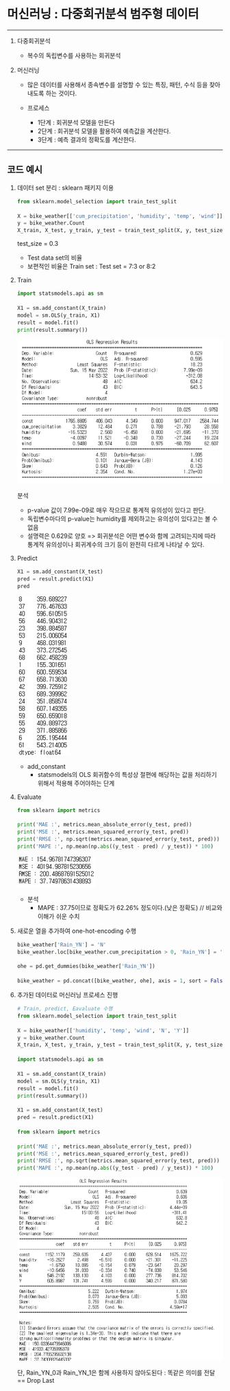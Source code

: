 # 머신러닝 : 다중회귀분석 범주형 데이터

---

1. 다중회귀분석
   - 복수의 독립변수를 사용하는 회귀분석

1. 머신러닝

   - 많은 데이터를 사용해서 종속변수를 설명할 수 있는 특징, 패턴, 수식 등을 찾아내도록 하는 것이다.

   - 프로세스
     - 1단계 : 회귀분석 모델을 만든다
     - 2단계 : 회귀분석 모델을 활용하여 예측값을 계산한다.
     - 3단계 : 예측 결과의 정확도를 계산한다.

---

## 코드 예시

1. 데이터 set 분리 : sklearn 패키지 이용

   ```python
   from sklearn.model_selection import train_test_split
   
   X = bike_weather[['cum_precipitation', 'humidity', 'temp', 'wind']]
   y = bike_weather.Count
   X_train, X_test, y_train, y_test = train_test_split(X, y, test_size = 0.3, random_state = 123)
   ```

   test_size = 0.3

   - Test data set의 비율
   - 보편적인 비율은 Train set : Test set = 7:3 or 8:2



2. Train

   ```python
   import statsmodels.api as sm
   
   X1 = sm.add_constant(X_train)
   model = sm.OLS(y_train, X1)
   result = model.fit()
   print(result.summary())
   ```

   ![image-20220515150927813]([DA]Multiple_Regression_Analysis.assets/image-20220515150927813.png)

   분석

   - p-value 값이 7.99e-09로 매우 작으므로 통계적 유의성이 있다고 판단.
   - 독립변수마다의 p-value는 humidity를 제외하고는 유의성이 있다고는 볼 수 없음
   - 설명력은 0.629로 양호 => 회귀분석은 어떤 변수와 함께 고려되는지에 따라 통계적 유의성이나 회귀계수의 크기 등이 완전히 다르게 나타날 수 있다.



3. Predict

   ```python
   X1 = sm.add_constant(X_test)
   pred = result.predict(X1)
   pred
   ```

   ![image-20220515150944681]([DA]Multiple_Regression_Analysis.assets/image-20220515150944681.png)

   - add_constant
     - statsmodels의 OLS 회귀함수의 특성상 절편에 해당하는 값을 처리하기 위해서 적용해 주어야하는 단계



4. Evaluate

   ```python
   from sklearn import metrics
   
   print('MAE :', metrics.mean_absolute_error(y_test, pred))
   print('MSE :', metrics.mean_squared_error(y_test, pred))
   print('RMSE :', np.sqrt(metrics.mean_squared_error(y_test, pred)))
   print('MAPE :', np.mean(np.abs((y_test - pred) / y_test)) * 100)
   ```

   ![image-20220515151021578]([DA]Multiple_Regression_Analysis.assets/image-20220515151021578.png)

   - 분석
     - MAPE : 37.75이므로 정확도가 62.26% 정도이다.(낮은 정확도) // 비교와 이해가 쉬운 수치



5. 새로운 열을 추가하여 one-hot-encoding 수행

   ```python
   bike_weather['Rain_YN'] = 'N'
   bike_weather.loc[bike_weather.cum_precipitation > 0, 'Rain_YN'] = 'Y'
   
   ohe = pd.get_dummies(bike_weather['Rain_YN'])
   
   bike_weather = pd.concat([bike_weather, ohe], axis = 1, sort = False)
   ```



6. 추가된 데이터로 머신러닝 프로세스 진행

   ```python
   # Train, predict, Eavaluate 수행
   from sklearn.model_selection import train_test_split
   
   X = bike_weather[['humidity', 'temp', 'wind', 'N', 'Y']]
   y = bike_weather.Count
   X_train, X_test, y_train, y_test = train_test_split(X, y, test_size=0.3, random_state = 123)
   
   import statsmodels.api as sm
   
   X1 = sm.add_constant(X_train)
   model = sm.OLS(y_train, X1)
   result = model.fit()
   print(result.summary())
   
   X1 = sm.add_constant(X_test)
   pred = result.predict(X1)
   
   from sklearn import metrics
   
   print('MAE :', metrics.mean_absolute_error(y_test, pred))
   print('MSE :', metrics.mean_squared_error(y_test, pred))
   print('RMSE :', np.sqrt(metrics.mean_squared_error(y_test, pred)))
   print('MAPE :', np.mean(np.abs((y_test - pred) / y_test)) * 100)
   ```

   ![image-20220515151144756]([DA]Multiple_Regression_Analysis.assets/image-20220515151144756.png)

   단, Rain_YN_0과 Rain_YN_1은 함께 사용하지 않아도된다 : 똑같은 의미를 전달 == Drop Last
